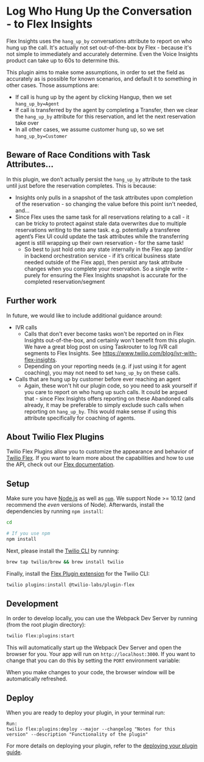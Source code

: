 # Log Who Hung Up the Conversation - to Flex Insights

Flex Insights uses the `hang_up_by` conversations attribute to report on who hung up the call. It's actually not set out-of-the-box by Flex - because it's not simple to immediately and accurately determine. Even the Voice Insights product can take up to 60s to determine this.

This plugin aims to make some assumptions, in order to set the field as accurately as is possible for known scenarios, and default it to something in other cases. Those assumptions are:

* If call is hung up by the agent by clicking Hangup, then we set `hang_up_by=Agent`
* If call is transferred by the agent by completing a Transfer, then we clear the `hang_up_by` attribute for this reservation, and let the next reservation take over
* In all other cases, we assume customer hung up, so we set `hang_up_by=Customer`

## Beware of Race Conditions with Task Attributes...

In this plugin, we don’t actually persist the `hang_up_by` attribute to the task until just before the reservation completes.  This is because:

* Insights only pulls in a snapshot of the task attributes upon completion of the reservation - so changing the value before this point isn't needed, and...
* Since Flex uses the same task for all reservations relating to a call - it can be tricky to protect against stale data overwrites due to multiple reservations writing to the same task. e.g. potentially a transferee agent’s Flex UI could update the task attributes while the transferring agent is still wrapping up their own reservation - for the same task! 
  * So best to just hold onto any state internally in the Flex app (and/or in backend orchestration service - if it’s critical business state needed outside of the Flex app), then persist any task attribute changes when you complete your reservation. So a single write - purely for ensuring the Flex Insights snapshot is accurate for the completed reservation/segment

## Further work

In future, we would like to include additional guidance around:

* IVR calls
  * Calls that don't ever become tasks won't be reported on in Flex Insights out-of-the-box, and certainly won't benefit from this plugin. We have a great blog post on using Taskrouter to log IVR call segments to Flex Insights. See https://www.twilio.com/blog/ivr-with-flex-insights. 
  * Depending on your reporting needs (e.g. if just using it for agent coaching), you may not need to set `hang_up_by` on these calls.
* Calls that are hung up by customer before ever reaching an agent
  * Again, these won't hit our plugin code, so you need to ask yourself if you care to report on who hung up such calls. It could be argued that - since Flex Insights offers reporting on these Abandoned calls already, it may be preferable to simply exclude such calls when reporting on `hang_up_by`. This would make sense if using this attribute specifically for coaching of agents.

## About Twilio Flex Plugins

Twilio Flex Plugins allow you to customize the appearance and behavior of [Twilio Flex](https://www.twilio.com/flex). If you want to learn more about the capabilities and how to use the API, check out our [Flex documentation](https://www.twilio.com/docs/flex).

## Setup

Make sure you have [Node.js](https://nodejs.org) as well as [`npm`](https://npmjs.com). We support Node >= 10.12 (and recommend the _even_ versions of Node). Afterwards, install the dependencies by running `npm install`:

```bash
cd 

# If you use npm
npm install
```

Next, please install the [Twilio CLI](https://www.twilio.com/docs/twilio-cli/quickstart) by running:

```bash
brew tap twilio/brew && brew install twilio
```

Finally, install the [Flex Plugin extension](https://github.com/twilio-labs/plugin-flex) for the Twilio CLI:

```bash
twilio plugins:install @twilio-labs/plugin-flex
```

## Development

In order to develop locally, you can use the Webpack Dev Server by running (from the root plugin directory):

```bash
twilio flex:plugins:start
```

This will automatically start up the Webpack Dev Server and open the browser for you. Your app will run on `http://localhost:3000`. If you want to change that you can do this by setting the `PORT` environment variable:

When you make changes to your code, the browser window will be automatically refreshed.

## Deploy

When you are ready to deploy your plugin, in your terminal run:
```
Run: 
twilio flex:plugins:deploy --major --changelog "Notes for this version" --description "Functionality of the plugin"
```
For more details on deploying your plugin, refer to the [deploying your plugin guide](https://www.twilio.com/docs/flex/plugins#deploying-your-plugin).


